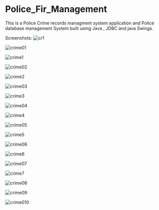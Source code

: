 # Police_Fir_Management
This is a Police Crime records managment system application and Police database management System built using Java , JDBC and java Swings.

Screenshots:
![cr1](https://user-images.githubusercontent.com/86340165/139388305-c25da6cd-d44c-46db-a532-b3cafe9f6a85.PNG)

![crime01](https://user-images.githubusercontent.com/86340165/139388373-e464704c-0130-4a15-87b4-5b26b7f2651d.PNG)

![crime1](https://user-images.githubusercontent.com/86340165/139388401-2c4c623e-2c8e-4eda-852d-fc13ac343acc.PNG)

![crime02](https://user-images.githubusercontent.com/86340165/139388411-aebe1e5a-08bd-47f5-9830-f361bdcc62f2.PNG)

![crime2](https://user-images.githubusercontent.com/86340165/139388418-b25a7d52-5350-4e4a-abe9-99ddc5eed082.PNG)

![crime03](https://user-images.githubusercontent.com/86340165/139388437-4f88a2ac-2955-4dab-9673-2adf5956e092.PNG)

![crime3](https://user-images.githubusercontent.com/86340165/139388450-a2ca1268-6389-4c20-910b-9ff00f554e0e.PNG)

![crime04](https://user-images.githubusercontent.com/86340165/139388462-7289fc27-1193-4f83-bddc-dd2a87c278d7.PNG)

![crime4](https://user-images.githubusercontent.com/86340165/139388479-64689b73-d563-4f4a-b89f-aab9ebd3c892.PNG)

![crime05](https://user-images.githubusercontent.com/86340165/139388493-9c36d783-315a-403e-a12c-cb4bc8bfa61a.PNG)

![crime5](https://user-images.githubusercontent.com/86340165/139388509-edfbcef5-8655-4a2f-942a-096976cfcb05.PNG)

![crime06](https://user-images.githubusercontent.com/86340165/139388522-494d5881-8234-42ed-a9df-62bb86ac9a70.PNG)

![crime6](https://user-images.githubusercontent.com/86340165/139388538-6341eb35-7f3c-4ab4-8d5d-fe504319f446.PNG)

![crime07](https://user-images.githubusercontent.com/86340165/139388552-8a6276ac-82e0-4984-b1ae-d272b6a421dc.PNG)

![crime7](https://user-images.githubusercontent.com/86340165/139388564-848ca7ae-35ec-4510-b3e0-43ba7f6a0c14.PNG)

![crime08](https://user-images.githubusercontent.com/86340165/139388582-b42116bc-ee13-4fdc-aa50-0225ac62868d.PNG)

![crime09](https://user-images.githubusercontent.com/86340165/139388592-50716d16-3274-4f25-8c64-58432b93870b.PNG)

![crime010](https://user-images.githubusercontent.com/86340165/139388608-0c361441-7f43-4335-8b3c-2be82144db5a.PNG)





